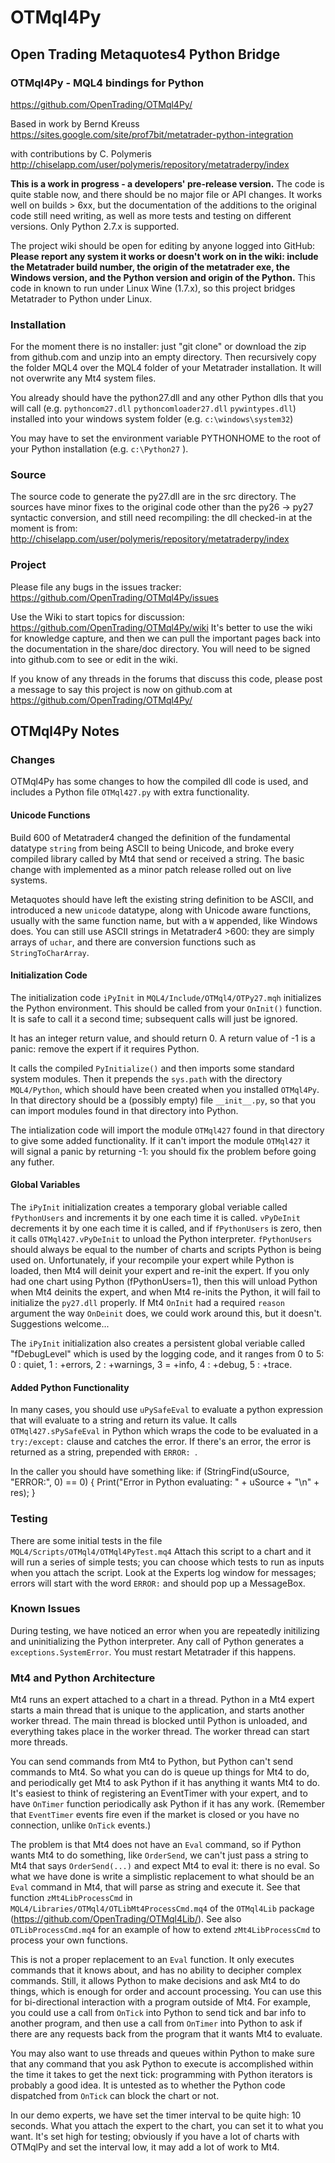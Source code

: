 # OTMql4Py
## Open Trading Metaquotes4 Python Bridge

### OTMql4Py - MQL4 bindings for Python
https://github.com/OpenTrading/OTMql4Py/

Based in work by Bernd Kreuss
https://sites.google.com/site/prof7bit/metatrader-python-integration

with contributions by C. Polymeris 
http://chiselapp.com/user/polymeris/repository/metatraderpy/index

**This is a work in progress - a developers' pre-release version.**
The code is quite stable now, and there should be no major file or API changes.
It works well on builds > 6xx, but the documentation of the additions to the
original code still need writing, as well as more tests and testing on
different versions. Only Python 2.7.x is supported.

The project wiki should be open for editing by anyone logged into GitHub:
**Please report any system it works or doesn't work on in the wiki:
include the Metatrader build number, the origin of the metatrader exe,
the Windows version, and the Python version and origin of the Python.**
This code in known to run under Linux Wine (1.7.x), so this project
bridges Metatrader to Python under Linux.

### Installation

For the moment there is no installer: just "git clone" or download the
zip from github.com and unzip into an empty directory. Then recursively copy
the folder MQL4 over the MQL4 folder of your Metatrader installation. It will
not overwrite any Mt4 system files.

You already should have the python27.dll and any other Python dlls
that you will call (e.g. `pythoncom27.dll` `pythoncomloader27.dll` `pywintypes.dll`)
installed into your windows system folder (e.g. `c:\windows\system32`)

You may have to set the environment variable PYTHONHOME to the root
of your Python installation (e.g. `c:\Python27` ).

### Source

The source code to generate the py27.dll are in the src directory.
The sources have minor fixes to the original code other than the py26 -> py27
syntactic conversion, and still need recompiling: the dll checked-in at the
moment is from:
http://chiselapp.com/user/polymeris/repository/metatraderpy/index


### Project

Please file any bugs in the issues tracker:
https://github.com/OpenTrading/OTMql4Py/issues

Use the Wiki to start topics for discussion:
https://github.com/OpenTrading/OTMql4Py/wiki
It's better to use the wiki for knowledge capture, and then we can pull
the important pages back into the documentation in the share/doc directory.
You will need to be signed into github.com to see or edit in the wiki.

If you know of any threads in the forums that discuss this code,
please post a message to say this project is now on github.com at
https://github.com/OpenTrading/OTMql4Py/
## OTMql4Py Notes

### Changes

OTMql4Py has some changes to how the compiled dll code is used,
and includes a Python file `OTMql427.py` with extra functionality.

#### Unicode Functions

Build 600 of Metatrader4 changed the definition of the fundamental datatype
`string` from being ASCII to being Unicode, and broke every compiled
library called by Mt4 that send or received a string. The basic change
with implemented as a minor patch release rolled out on live systems.

Metaquotes should have left the existing string definition to be ASCII,
and introduced a new `unicode` datatype, along with Unicode aware functions,
usually with the same function name, but with a `W` appended, like Windows
does. You can still use ASCII strings in Metatrader4 >600: they are simply
arrays of `uchar`, and there are conversion functions such as
`StringToCharArray`. 

 
#### Initialization Code

The initialization code `iPyInit` in `MQL4/Include/OTMql4/OTPy27.mqh`
initializes the Python environment. This should be called from your
`OnInit()` function. It is safe to call it a second time; subsequent
calls will just be ignored.

It has an integer return value, and should return 0. 
A return value of -1 is a panic: remove the expert if it requires Python.

It calls the compiled `PyInitialize()` and then imports some standard
system modules. Then it prepends the `sys.path` with the directory
`MQL4/Python`, which should have been created when you installed `OTMql4Py`.
In that directory should be a (possibly empty) file `__init__.py`, so
that you can import modules found in that directory into Python.

The intialization code will import the module `OTMql427` found in that directory
to give some added functionality. If it can't import the module `OTMql427`
it will signal a panic by returning -1: you should fix the problem before
going any futher.

#### Global Variables

The `iPyInit` initialization creates a temporary global veriable called
`fPythonUsers` and increments it by one each time it is called.
`vPyDeInit` decrements it by one each time it is called, and if `fPythonUsers`
is zero, then it calls `OTMql427.vPyDeInit` to unload the Python interpreter.
`fPythonUsers` should always be equal to the number of charts and scripts
Python is being used on. Unfortunately, if your recompile your expert
while Python is loaded, then Mt4 will deinit your expert and re-init the
expert. If you only had one chart using Python (fPythonUsers=1), then
this will unload Python when Mt4 deinits the expert, and when Mt4 re-inits
the Python, it will fail to initialize the `py27.dll` properly. If Mt4
`OnInit` had a required `reason` argument the way `OnDeinit` does, we
could work around this, but it doesn't. Suggestions welcome...

The `iPyInit` initialization also creates a persistent global veriable called
"fDebugLevel" which is used by the logging code, and it ranges from 0 to 5:
0 : quiet, 1 : +errors, 2 : +warnings, 3 = +info, 4 : +debug, 5 : +trace.

#### Added Python Functionality

In many cases, you should use `uPySafeEval` to evaluate a python
expression that will evaluate to a string and return its value. It calls
`OTMql427.sPySafeEval` in Python which wraps the code to be evaluated
in a `try:/except:` clause and catches the error. If there's an error,
the error is returned as a string, prepended with `ERROR: `.

In the caller you should have something like:
    if (StringFind(uSource, "ERROR:", 0) == 0) {
      Print("Error in Python evaluating: " + uSource + "\n" + res);
      <do something as a result of the failure>
    }


### Testing

There are some initial tests in the file
`MQL4/Scripts/OTMql4/OTMql4PyTest.mq4`
Attach this script to a chart and it will run a series of simple tests;
you can choose which tests to run as inputs when you attach the script.
Look at the Experts log window for messages; errors will start with the
word `ERROR:` and should pop up a MessageBox.


### Known Issues

During testing, we have noticed an error when you are repeatedly
initilizing and uninitializing the Python interpreter. Any call of
Python generates a `exceptions.SystemError`. You must restart
Metatrader if this happens.



### Mt4 and Python Architecture

Mt4 runs an expert attached to a chart in a thread.
Python in a Mt4 expert starts a main thread that is unique to the
application, and starts another worker thread. The main thread is blocked
until Python is unloaded, and everything takes place in the worker thread.
The worker thread can start more threads.

You can send commands from Mt4 to Python, but Python can't send commands
to Mt4. So what you can do is queue up things for Mt4 to do, and
periodically get Mt4 to ask Python if it has anything it wants Mt4 to do.
It's easiest to think of registering an EventTimer with your expert, and
to have `OnTimer` function periodically ask Python if it has any work.
(Remember that `EventTimer` events fire even if the market is closed or
you have no connection, unlike `OnTick` events.)

The problem is that Mt4 does not have an `Eval` command, so if Python wants
Mt4 to do something, like `OrderSend`, we can't just pass a string to Mt4
that says `OrderSend(...)` and expect Mt4 to eval it: there is no eval.
So what we have done is write a simplistic replacement to what should
be an `Eval` command in Mt4, that will parse as string and execute it.
See that function `zMt4LibProcessCmd` in
`MQL4/Libraries/OTMql4/OTLibMt4ProcessCmd.mq4` of the `OTMql4Lib`
package (https://github.com/OpenTrading/OTMql4Lib/).  See also
`OTLibProcessCmd.mq4` for an example of how to extend
`zMt4LibProcessCmd` to process your own functions.

This is not a proper replacement to an `Eval` function. It only executes
commands that it knows about, and has no ability to decipher complex commands.
Still, it allows Python to make decisions and ask Mt4 to do things,
which is enough for order and account processing. You can use this for
bi-directional interaction with a program outside of Mt4. For example,
you could use a call from `OnTick` into Python to send tick and bar info
to another program, and then use a call from `OnTimer` into Python to
ask if there are any requests back from the program that it wants Mt4
to evaluate.

You may also want to use threads and queues within Python to make sure
that any command that you ask Python to execute is accomplished within
the time it takes to get the next tick: programming with Python iterators
is probably a good idea. It is untested as to whether
the Python code dispatched from `OnTick` can block the chart or not.

In our demo experts, we have set the timer interval to be quite high: 10 seconds.
What you attach the expert to the chart, you can set it to what you want.
It's set high for testing; obviously if you have a lot of charts with OTMqlPy
and set the interval low, it may add a lot of work to Mt4. 
